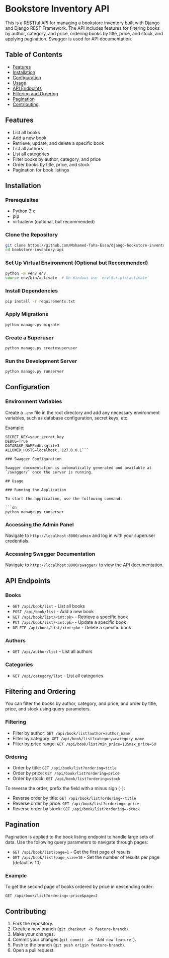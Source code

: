 
# Bookstore Inventory API

This is a RESTful API for managing a bookstore inventory built with Django and Django REST Framework. The API includes features for filtering books by author, category, and price, ordering books by title, price, and stock, and applying pagination. Swagger is used for API documentation.

## Table of Contents

- [Features](#features)
- [Installation](#installation)
- [Configuration](#configuration)
- [Usage](#usage)
- [API Endpoints](#api-endpoints)
- [Filtering and Ordering](#filtering-and-ordering)
- [Pagination](#pagination)
- [Contributing](#contributing)


## Features

- List all books
- Add a new book
- Retrieve, update, and delete a specific book
- List all authors
- List all categories
- Filter books by author, category, and price
- Order books by title, price, and stock
- Pagination for book listings

## Installation

### Prerequisites

- Python 3.x
- pip
- virtualenv (optional, but recommended)

### Clone the Repository

```sh
git clone https://github.com/Mohamed-Taha-Essa/django-bookstore-inventory.git
cd bookstore-inventory-api
```

### Set Up Virtual Environment (Optional but Recommended)

```sh
python -m venv env
source env/bin/activate  # On Windows use `env\Scripts\activate`
```

### Install Dependencies

```sh
pip install -r requirements.txt
```

### Apply Migrations

```sh
python manage.py migrate
```

### Create a Superuser

```sh
python manage.py createsuperuser
```

### Run the Development Server

```sh
python manage.py runserver
```

## Configuration

### Environment Variables

Create a `.env` file in the root directory and add any necessary environment variables, such as database configuration, secret keys, etc.

Example:

```env
SECRET_KEY=your_secret_key
DEBUG=True
DATABASE_NAME=db.sqlite3
ALLOWED_HOSTS=localhost, 127.0.0.1```

### Swagger Configuration

Swagger documentation is automatically generated and available at `/swagger/` once the server is running.

## Usage

### Running the Application

To start the application, use the following command:

```sh
python manage.py runserver
```

### Accessing the Admin Panel

Navigate to `http://localhost:8000/admin` and log in with your superuser credentials.

### Accessing Swagger Documentation

Navigate to `http://localhost:8000/swagger/` to view the API documentation.

## API Endpoints

### Books

- `GET /api/book/list` - List all books
- `POST /api/book/list` - Add a new book
- `GET /api/book/list/<int:pk>` - Retrieve a specific book
- `PUT /api/book/list/<int:pk>` - Update a specific book
- `DELETE /api/book/list/<int:pk>` - Delete a specific book

### Authors

- `GET /api/author/list` - List all authors

### Categories

- `GET /api/category/list` - List all categories

## Filtering and Ordering

You can filter the books by author, category, and price, and order by title, price, and stock using query parameters.

### Filtering

- Filter by author: `GET /api/book/list?author=author_name`
- Filter by category: `GET /api/book/list?category=category_name`
- Filter by price range: `GET /api/book/list?min_price=10&max_price=50`

### Ordering

- Order by title: `GET /api/book/list?ordering=title`
- Order by price: `GET /api/book/list?ordering=price`
- Order by stock: `GET /api/book/list?ordering=stock`

To reverse the order, prefix the field with a minus sign (`-`):

- Reverse order by title: `GET /api/book/list?ordering=-title`
- Reverse order by price: `GET /api/book/list?ordering=-price`
- Reverse order by stock: `GET /api/book/list?ordering=-stock`

## Pagination

Pagination is applied to the book listing endpoint to handle large sets of data. Use the following query parameters to navigate through pages:

- `GET /api/book/list?page=1` - Get the first page of results
- `GET /api/book/list?page_size=10` - Set the number of results per page (default is 10)

### Example

To get the second page of books ordered by price in descending order:

```http
GET /api/book/list?ordering=-price&page=2
```

## Contributing

1. Fork the repository.
2. Create a new branch (`git checkout -b feature-branch`).
3. Make your changes.
4. Commit your changes (`git commit -am 'Add new feature'`).
5. Push to the branch (`git push origin feature-branch`).
6. Open a pull request.


